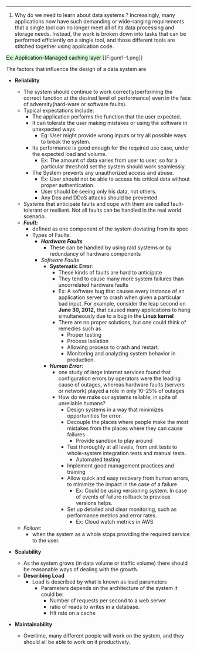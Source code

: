 ---------
1. Why do we need to learn about data systems ?
	 Increasingly, many applications now have such demanding or wide-ranging requirements that a single tool can no longer meet all of its data processing and storage needs. Instead, the work is broken down into tasks that can be performed efficiently on a single tool, and those different tools are stitched together using application code.
	 
<mark style="background: #BBFABBA6;"> Ex: Application-Managed caching layer 
</mark>
[[Figure1-1.png]]

The factors that influence the design of a data system are
 - **Reliability**
	 -  The system should continue to work correctly(performing the correct function at the desired level of performance) even in the face of adversity(hard-ware or software faults).
	 - Typical expectations include:
		 - The application performs the function that the user expected.
		 - It can tolerate the user making mistakes or using the software in unexpected ways
			 - Eg: User might provide wrong inputs or try all possible ways to break the system.
		 -  Its performance is good enough for the required use case, under the expected load and volume.
			 - Ex: The amount of data varies from user to user, so for a particular threshold set the system should work seamlessly.
		 - The System prevents any unauthorized access and abuse.
			 - Ex: User should not be able to access his critical data without proper authentication.
			 - User should be seeing only his data, not others.
			 - Any Dos and DDoS attacks should be prevented.
	 - Systems that anticipate faults and cope with them are called fault-tolerant or resilient. Not all faults can be handled in the real world scenario.
	 - ***Fault:***
		 - defined as one component of the system deviating from its spec
		 - Types of Faults:
			 - ***Hardware Faults***
				 - These can be handled by using raid systems or by redundancy of hardware components
			 - *Software Faults*
				 - **Systematic Error**:
					 - These kinds of faults are hard to anticipate
					 - They tend to cause many more system failures than uncorrelated hardware faults
					 - Ex: A software bug that causes every instance of an application server to crash when given a particular bad input. For example, consider the leap second on **June 30, 2012,** that caused many applications to hang simultaneously due to a bug in the **Linux kernel**
					 - There are no proper solutions, but one could think of remedies such as
						 - Proper testing
						 - Process Isolation
						 - Allowing process to crash and restart.
						 - Monitoring and analyzing system behavior in production.
				 - ***Human Error***:
					 - one study of large internet services found that configuration errors by operators were the leading cause of outages, whereas hardware faults (servers or network) played a role in only 10–25% of outages
					 - How do we make our systems reliable, in spite of unreliable humans? 
						 - Design systems in a way that minimizes opportunities for error.
						 - Decouple the places where people make the most mistakes from the places where they can cause failures
							 - Provide sandbox to play around
						 - Test thoroughly at all levels, from unit tests to whole-system integration tests and manual tests.
							 - Automated testing
						 - Implement good management practices and training
						 - Allow quick and easy recovery from human errors, to minimize the impact in the case of a failure
							 - Ex: Could be using versioning system. In case of events of failure rollback to previous versions helps.
						 - Set up detailed and clear monitoring, such as performance metrics and error rates.
							 - Ex: Cloud watch metrics in AWS
	 - *Failure*:
		 - when the system as a whole stops providing the required service to the user.
 - **Scalability**
	 - As the system grows (in data volume or traffic volume) there should be reasonable ways of dealing with the growth.
	 - **Describing Load**
		 - Load is described by what is known as load parameters
			 - Parameters depends on the architecture of the system It could be:
				 - Number of requests per second to a web server 
				 - ratio of reads to writes in a database.
				 - Hit rate on a cache
				 
					
 - **Maintainability**
	 - Overtime, many different people will work on the system, and they should all be able to work on it productively.
 